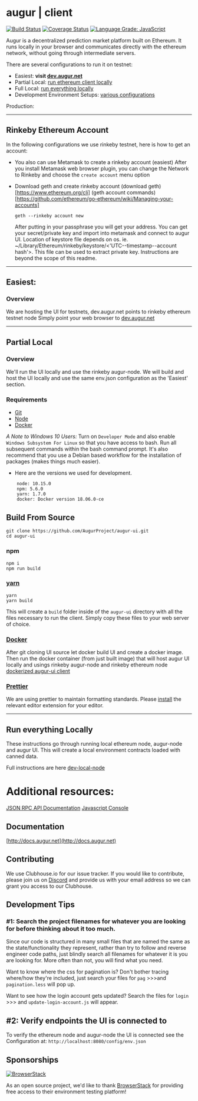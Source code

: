 # augur | client
[![Build Status](https://travis-ci.com/AugurProject/augur-ui.svg?branch=master)](https://travis-ci.com/AugurProject/augur-ui)
[![Coverage Status](https://coveralls.io/repos/github/AugurProject/augur-ui/badge.svg?branch=master)](https://coveralls.io/github/AugurProject/augur-ui?branch=master)
[![Language Grade: JavaScript](https://img.shields.io/lgtm/grade/javascript/g/AugurProject/augur-ui.svg?logo=lgtm&logoWidth=18)](https://lgtm.com/projects/g/AugurProject/augur-ui/context:javascript)

Augur is a decentralized prediction market platform built on Ethereum.
It runs locally in your browser and communicates directly with the ethereum network, without going through intermediate servers.

There are several configurations to run it on testnet:

* Easiest: **visit [dev.augur.net](http://dev.augur.net)**
* Partial Local: [run ethereum client locally](#partial-local-)
* Full Local: [run everything locally](#run-everything-locally-)
* Development Environment Setups: [various configurations](https://github.com/AugurProject/augur-ui/blob/master/docs/dev-local-node.md)

Production:

***

## Rinkeby Ethereum Account

In the following configurations we use rinkeby testnet, here is how to get an account:

* You also can use Metamask to create a rinkeby account (easiest)
  After you install Metamask web browser plugin, you can change the Network to Rinkeby and choose the `create account` menu option

* Download geth and create rinkeby account
  (download geth)[https://www.ethereum.org/cli]
  (geth account commands)[https://github.com/ethereum/go-ethereum/wiki/Managing-your-accounts]
  ```
  geth --rinkeby account new
  ```
  After putting in your passphrase you will get your address. You can get your secret/private key and import into metamask and connect to augur UI. Location of keystore file depends on os. ie. ~/Library/Ethereum/rinkeby/keystore/<'UTC--timestamp--account hash'>. This file can be used to extract private key. Instructions are beyond the scope of this readme.

***

## Easiest:

### Overview

We are hosting the UI for testnets, dev.augur.net points to rinkeby ethereum testnet node
Simply point your web browser to  [dev.augur.net](http://dev.augur.net)

***

## Partial Local <a name="eth_local"></a>

### Overview
We'll run the UI locally and use the rinkeby augur-node. We will build and host the UI locally and use the same env.json configuration as the 'Easiest' section.

### Requirements
* [Git](https://git-scm.com/)
* [Node](https://nodejs.org/)
* [Docker](https://www.docker.com/)

*A Note to Windows 10 Users:*
Turn on `Developer Mode` and also enable `Windows Subsystem For Linux` so that you have access to bash.
Run all subsequent commands within the bash command prompt.
It's also recommend that you use a Debian based workflow for the installation of packages (makes things much easier).

* Here are the versions we used for development.
```
    node: 10.15.0
    npm: 5.6.0
    yarn: 1.7.0
    docker: Docker version 18.06.0-ce
```
## Build From Source

```
git clone https://github.com/AugurProject/augur-ui.git
cd augur-ui
```

### npm
```
npm i
npm run build
```

### [yarn](https://yarnpkg.com/)
```
yarn
yarn build
```

This will create a `build` folder inside of the `augur-ui` directory with all the files necessary to run the client.
Simply copy these files to your web server of choice.


### [Docker](https://www.docker.com/)
After git cloning UI source let docker build UI and create a docker image. Then run the docker container (from just built image) that will host augur UI locally and usings rinkeby augur-node and rinkeby ethereum node
[dockerized augur-ui client](./docs/deploy-production.md)

### [Prettier](https://prettier.io/)
We are using prettier to maintain formatting standards. Please [install](https://prettier.io/docs/en/editors.html) the relevant editor extension for your editor.

***

## Run everything Locally <a name="totally_local"></a>
These instructions go through running local ethereum node, augur-node and augur UI. This will create a local environment contracts loaded with canned data.

Full instructions are here [dev-local-node](https://github.com/AugurProject/augur-ui/blob/master/docs/dev-local-node.md)



# Additional resources:
[JSON RPC API Documentation](https://github.com/ethereum/wiki/wiki/JSON-RPC)
[Javascript Console](https://github.com/ethereum/go-ethereum/wiki/JavaScript-Console#web3)


## Documentation

[http://docs.augur.net](http://docs.augur.net)


## Contributing

We use Clubhouse.io for our issue tracker. If you would like to contribute, please join us on [Discord](https://discordapp.com/invite/JwEtX9P) and provide us with your email address so we can grant you access to our Clubhouse.


## Development Tips

### #1: Search the project filenames for whatever you are looking for before thinking about it too much.

Since our code is structured in many small files that are named the same as the state/functionality they represent, rather than try to follow and reverse engineer code paths, just blindly search all filenames for whatever it is you are looking for. More often than not, you will find what you need.

Want to know where the css for pagination is? Don't bother tracing where/how they're included, just search your files for `pag` >>>and `pagination.less` will pop up.

Want to see how the login account gets updated? Search the files for `login` >>> and `update-login-account.js` will appear.


## #2: Verify endpoints the UI is connected to

To verify the ethereum node and augur-node the UI is connected see the Configuration at:  `http://localhost:8080/config/env.json`




## Sponsorships

[![BrowserStack](/src/assets/images/browser-stack.png?raw=true "BrowserStack")](https://www.browserstack.com/)

As an open source project, we'd like to thank [BrowserStack](https://www.browserstack.com/) for providing free access to their environment testing platform!
